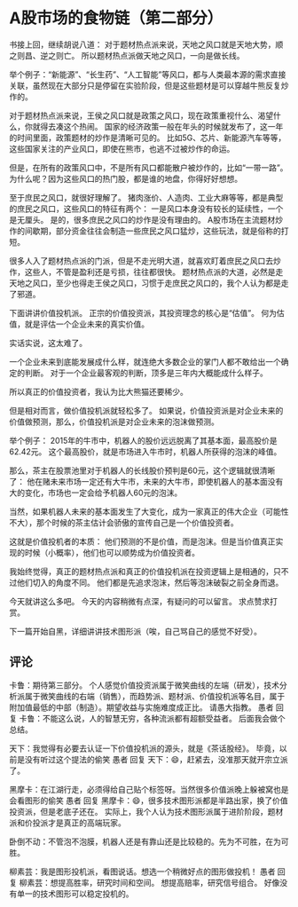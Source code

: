 # A股市场的食物链（第二部分）
[A股市场的食物链]: (https://articles.zsxq.com/id_ltkoe215xs5u.html)
[url]: (https://t.zsxq.com/AQbeuVj)

书接上回，继续胡说八道：
对于题材热点派来说，天地之风口就是天地大势，顺之则昌、逆之则亡。
所以题材热点派做天地之风口，一向是做长线。

举个例子：“新能源”、“长生药”、“人工智能”等风口，都与人类最本源的需求直接关联，虽然现在大部分只是停留在实验阶段，但是这些题材是可以穿越牛熊反复炒作的。

对于题材热点派来说，王侯之风口就是政策之风口，现在政策重视什么、渴望什么，你就得去凑这个热闹。
国家的经济政策一般在年头的时候就发布了，这一年的时间里面，政策题材的炒作是清晰可见的。
比如5G、芯片、新能源汽车等等，这些国家关注的产业风口，即使在熊市，也逃不过被炒作的命运。

但是，在所有的政策风口中，不是所有风口都能散户被炒作的，比如“一带一路”。
为什么呢？因为这些风口的热门股，都是谁的地盘，你得好好想想。

至于庶民之风口，就很好理解了。
猪肉涨价、人造肉、工业大麻等等，都是典型的庶民之风口，这些风口的特征有两个：
一是风口本身没有较长的延续性，一个是无厘头。
是的，很多庶民之风口的炒作是没有理由的。
A股市场在主流题材炒作的间歇期，部分资金往往会制造一些庶民之风口猛炒，这些玩法，就是俗称的打短。

很多人入了题材热点派的门派，但是不走光明大道，就喜欢盯着庶民之风口去炒作，这些人，不管是盈利还是亏损，往往都很快。
题材热点派的大道，必然是走天地之风口，至少也得走王侯之风口，习惯于走庶民之风口的，我个人认为都是走了邪道。

下面讲讲价值投机派。
正宗的价值投资派，其投资理念的核心是“估值”。
何为估值，就是评估一个企业未来的真实价值。

实话实说，这太难了。

一个企业未来到底能发展成什么样，就连绝大多数企业的掌门人都不敢给出一个确定的判断。
对于一个企业最客观的判断，顶多是三年内大概能成什么样子。

所以真正的价值投资者，我认为比大熊猫还要稀少。

但是相对而言，做价值投机派就轻松多了。
如果说，价值投资派是对企业未来的价值做预测，那么，价值投机派是对企业未来的泡沫做预测。

举个例子：
2015年的牛市中，机器人的股价远远脱离了其基本面，最高股价是62.42元。
这个最高股价，就是市场进入牛市时，机器人所获得的泡沫的峰值。

那么，茶主在股票池里对于机器人的长线股价预判是60元，这个逻辑就很清晰了：
他在赌未来市场一定还有大牛市，未来的大牛市，即使机器人的基本面没有大的变化，市场也一定会给予机器人60元的泡沫。

当然，如果机器人未来的基本面发生了大变化，成为一家真正的伟大企业（可能性不大），那个时候的茶主估计会骄傲的宣传自己是一个价值投资者。

这就是价值投机者的本质：
他们预测的不是价值，而是泡沫。但是当价值真正实现的时候（小概率），他们也可以顺势成为价值投资者。

我始终觉得，真正的题材热点派和真正的价值投机派在投资逻辑上是相通的，只不过他们切入的角度不同。
他们都是先追求泡沫，然后等泡沫破裂之前全身而退。

今天就讲这么多吧。
今天的内容稍微有点深，有疑问的可以留言。
求点赞求打赏。

下一篇开始自黑，详细讲讲技术图形派（唉，自己骂自己的感觉不好受）。

## 评论
卡鲁：期待第三部分。
个人感觉价值投资派属于微笑曲线的左端（研发），技术分析派属于微笑曲线的右端（销售），而趋势派、题材派、价值投机派等名目，属于附加值最低的中部（制造）。期望收益与实施难度成正比。
请愚大指教。
愚者 回复 卡鲁：不能这么说，人的智慧无穷，各种流派都有超额受益者。
后面我会做个总结。

天下：我觉得有必要去认证一下价值投机派的源头，就是《茶话股经》。
毕竟，以前是没有听过这个提法的偷笑
愚者 回复 天下：😄，赶紧去，没准那天就开宗立派了。

黑摩卡：在江湖行走，必须得给自己贴个标签呀。当然很多价值派晚上躲被窝也是会看图形的偷笑
愚者 回复 黑摩卡：😄，很多技术图形派都是半路出家，换了价值投资派，但是老底子还在。
实际上，我个人认为技术图形派属于进阶阶段，题材派和价投派才是真正的高端玩家。

卧倒不动：不管泡不泡膜，机器人还是有靠山还是比较稳的。先为不可胜，在为可胜。

柳素芸：我是图形投机派，看图说话。想选一个稍微好点的图形做投机！
愚者 回复 柳素芸：想提高胜率，研究时间和空间。
想提高赔率，研究信号组合。
好像没有单一的技术图形可以稳定投机的。

